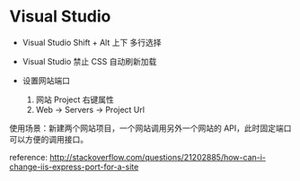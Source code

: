 # Visual Studio

- Visual Studio Shift + Alt 上下 多行选择
- Visual Studio 禁止 CSS 自动刷新加载

    <appSettings>
      <!--禁止自动刷新加载 CSS-->
      <add key="vs:EnableBrowserLink" value="false"/>
    </appSettings>

- 设置网站端口
    1. 网站 Project 右键属性
    2. Web -> Servers -> Project Url

使用场景：新建两个网站项目，一个网站调用另外一个网站的 API，此时固定端口可以方便的调用接口。

reference: <http://stackoverflow.com/questions/21202885/how-can-i-change-iis-express-port-for-a-site>